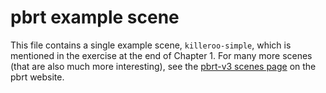 pbrt example scene
==================

This file contains a single example scene, ``killeroo-simple``, which is
mentioned in the exercise at the end of Chapter 1.  For many more scenes
(that are also much more interesting), see the [pbrt-v3 scenes
page](http://pbrt.org/scenes-v3.html) on the pbrt website.
